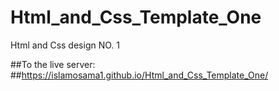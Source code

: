 # Html_and_Css_Template_One
Html and Css design NO. 1

##To the live server:
     ##https://islamosama1.github.io/Html_and_Css_Template_One/
